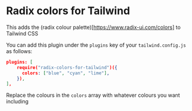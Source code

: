 # Radix colors for Tailwind

This adds the (radix colour palette)[https://www.radix-ui.com/colors] to Tailwind CSS

You can add this plugin under the `plugins` key of your `tailwind.config.js` as follows:

```json
plugins: [
    require("radix-colors-for-tailwind")({
      colors: ["blue", "cyan", "lime"],
    }),
],
```

Replace the colours in the `colors` array with whatever colours you want including
